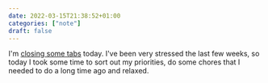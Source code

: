 ```yaml
---
date: 2022-03-15T21:38:52+01:00
categories: ["note"]
draft: false
---
```


I'm [closing some tabs](https://rusingh.com/metaphorical-browser-tabs) today. I've been very stressed the last few weeks, so today I took some time to sort out my priorities, do some chores that I needed to do a long time ago and relaxed.
